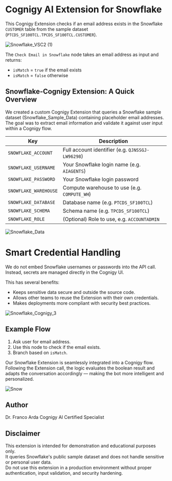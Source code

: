 # Cognigy AI Extension for Snowflake
This Cognigy Extension checks if an email address exists in the Snowflake `CUSTOMER` table from the sample dataset (`PTCDS_SF100TCL.TPCDS_SF100TCL.CUSTOMER`).

![Snowflake_VSC2 (1)](https://github.com/user-attachments/assets/40b4b844-d1a3-4258-9e90-28255edf27f9)

The `Check Email in Snowflake` node takes an email address as input and returns:

- `isMatch` = `true` if the email exists
- `isMatch` = `false` otherwise

## Snowflake-Cognigy Extension: A Quick Overview
We created a custom Cognigy Extension that queries a Snowflake sample dataset (Snowflake_Sample_Data) containing placeholder email addresses. The goal was to extract email information and validate it against user input within a Cognigy flow.

| Key | Description |
|-----|-------------|
| `SNOWFLAKE_ACCOUNT` | Full account identifier (e.g. `QJNSSGJ-LW96298`) |
| `SNOWFLAKE_USERNAME` | Your Snowflake login name (e.g. `AIAGENTS`) |
| `SNOWFLAKE_PASSWORD` | Your Snowflake login password |
| `SNOWFLAKE_WAREHOUSE` | Compute warehouse to use (e.g. `COMPUTE_WH`) |
| `SNOWFLAKE_DATABASE` | Database name (e.g. `PTCDS_SF100TCL`) |
| `SNOWFLAKE_SCHEMA` | Schema name (e.g. `TPCDS_SF100TCL`) |
| `SNOWFLAKE_ROLE` | (Optional) Role to use, e.g. `ACCOUNTADMIN` |

![Snowflake_Data](https://github.com/user-attachments/assets/654d16a2-723c-4909-9ae3-46b727ca2fd5)


# Smart Credential Handling
We do not embed Snowflake usernames or passwords into the API call. Instead, secrets are managed directly in the Cognigy UI. 

This has several benefits:
- Keeps sensitive data secure and outside the source code.
- Allows other teams to reuse the Extension with their own credentials.
- Makes deployments more compliant with security best practices.

![Snowflake_Cognigy_3](https://github.com/user-attachments/assets/0394dbbd-eebe-4779-b581-d64b8eca86b7)

## Example Flow

1. Ask user for email address.
2. Use this node to check if the email exists.
3. Branch based on `isMatch`.

Our Snowflake Extension is seamlessly integrated into a Cognigy flow. Following the Extension call, the logic evaluates the boolean result and adapts the conversation accordingly — making the bot more intelligent and personalized.

![Snow](https://github.com/user-attachments/assets/9a53a9e5-ee1f-4acf-94bd-81a26d8128ee)

## Author

Dr. Franco Arda 
Cognigy AI Certified Specialist

## Disclaimer

This extension is intended for demonstration and educational purposes only.  
It queries Snowflake's public sample dataset and does not handle sensitive or personal user data.  
Do not use this extension in a production environment without proper authentication, input validation, and security hardening.

